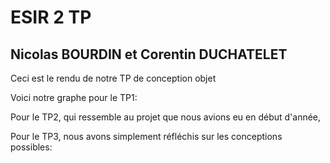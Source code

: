 # ESIR 2 TP 
## Nicolas BOURDIN et Corentin DUCHATELET

Ceci est le rendu de notre TP de conception objet

Voici notre graphe pour le TP1:

Pour le TP2, qui ressemble au projet que nous avions eu en début d'année,

Pour le TP3, nous avons simplement réfléchis sur les conceptions possibles:
